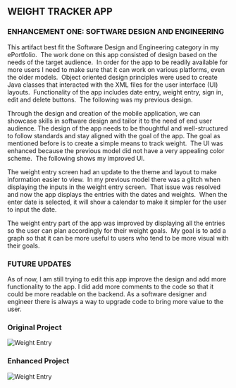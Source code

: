 ## **WEIGHT TRACKER APP**

### **ENHANCEMENT ONE: SOFTWARE DESIGN AND ENGINEERING**

This artifact best fit the Software Design and Engineering category in my ePortfolio.  The work done on this app consisted of design based on the needs of the target audience.  In order for the app to be readily available for more users I need to make sure that it can work on various platforms, even the older models.  Object oriented design principles were used to create Java classes that interacted with the XML files for the user interface (UI) layouts.  Functionality of the app includes date entry, weight entry, sign in, edit and delete buttons.  The following was my previous design.

Through the design and creation of the mobile application, we can showcase skills in software design and tailor it to the need of end user audience. The design of the app needs to be thoughtful and well-structured to follow standards and stay aligned with the goal of the app. The goal as mentioned before is to create a simple means to track weight.  The UI was enhanced because the previous model did not have a very appealing color scheme.  The following shows my improved UI.

The weight entry screen had an update to the theme and layout to make information easier to view.  In my previous model there was a glitch when displaying the inputs in the weight entry screen.  That issue was resolved and now the app displays the entries with the dates and weights.  When the enter date is selected, it will show a calendar to make it simpler for the user to input the date. 

The weight entry part of the app was improved by displaying all the entries so the user can plan accordingly for their weight goals.  My goal is to add a graph so that it can be more useful to users who tend to be more visual with their goals.

### FUTURE UPDATES

As of now, I am still trying to edit this app improve the design and add more functionality to the app. I did add more comments to the code so that it could be more readable on the backend. As a software designer and engineer there is always a way to upgrade code to bring more value to the user.


### Original Project

![Weight Entry](https://github.com/user-attachments/assets/62a32caa-1342-4ee8-b929-ac34ca94c7e0)



### Enhanced Project

![Weight Entry](https://github.com/user-attachments/assets/1f36487a-3dad-4fee-a225-2f9f9d141277)
